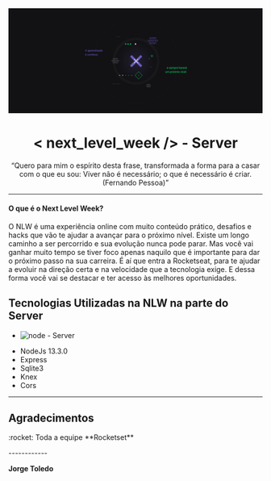 <img alt="GoStack" src="https://github.com/jorgemtoledo/nlw/blob/master/files/images/img1.png" />

<h1 align="center"> < next_level_week /> - Server </h1>

<p align="center">“Quero para mim o espírito desta frase, transformada a forma para a casar com o que eu sou: Viver não é necessário; o que é necessário é criar. (Fernando Pessoa)”</blockquote></p>

------------

<h4> O que é o Next Level Week?</h4>
<p>O NLW é uma experiência online com muito conteúdo prático, desafios e hacks que vão te ajudar a avançar para o próximo nível.
Existe um longo caminho a ser percorrido e sua evolução nunca pode parar. Mas você vai ganhar muito tempo se tiver foco apenas naquilo que é importante para dar o próximo passo na sua carreira.
É aí que entra a Rocketseat, para te ajudar a evoluir na direção certa e na velocidade que a tecnologia exige. E dessa forma você vai se destacar e ter acesso às melhores oportunidades.
</p>

## Tecnologias Utilizadas na NLW na parte do Server
- ![node](https://img.shields.io/badge/NodeJs-TypeScript-success.svg) - Server
* NodeJs  13.3.0
* Express
* Sqlite3
* Knex
* Cors

------------

## Agradecimentos

<p>:rocket: Toda a equipe **Rocketset**</p>
------------

**Jorge Toledo**
